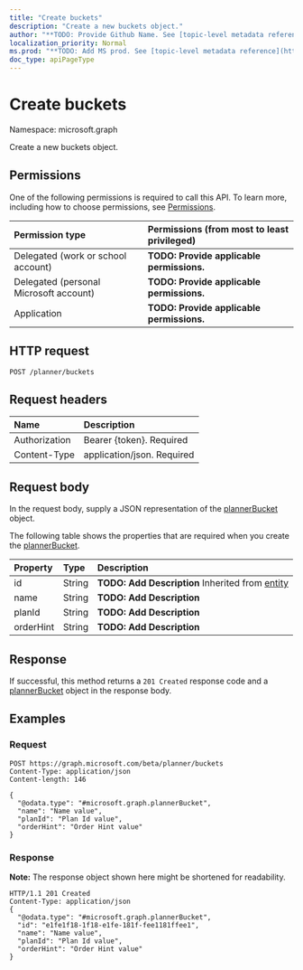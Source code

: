 ```yaml
---
title: "Create buckets"
description: "Create a new buckets object."
author: "**TODO: Provide Github Name. See [topic-level metadata reference](https://msgo.azurewebsites.net/add/document/guidelines/metadata.html#topic-level-metadata)**"
localization_priority: Normal
ms.prod: "**TODO: Add MS prod. See [topic-level metadata reference](https://msgo.azurewebsites.net/add/document/guidelines/metadata.html#topic-level-metadata)**"
doc_type: apiPageType
---
```


# Create buckets

Namespace: microsoft.graph

Create a new buckets object.

## Permissions
One of the following permissions is required to call this API. To learn more, including how to choose permissions, see [Permissions](/concepts/permissions-reference.md).

|Permission type|Permissions (from most to least privileged)|
|:---|:---|
|Delegated (work or school account)|**TODO: Provide applicable permissions.**|
|Delegated (personal Microsoft account)|**TODO: Provide applicable permissions.**|
|Application|**TODO: Provide applicable permissions.**|

## HTTP request
<!-- {
  "blockType": "ignored"
}
-->
``` http
POST /planner/buckets
```

## Request headers
|Name|Description|
|:---|:---|
|Authorization|Bearer {token}. Required|
|Content-Type|application/json. Required|

## Request body
In the request body, supply a JSON representation of the [plannerBucket](../resources/plannerbucket.md) object.

The following table shows the properties that are required when you create the [plannerBucket](../resources/plannerbucket.md).

|Property|Type|Description|
|:---|:---|:---|
|id|String|**TODO: Add Description** Inherited from [entity](../resources/entity.md)|
|name|String|**TODO: Add Description**|
|planId|String|**TODO: Add Description**|
|orderHint|String|**TODO: Add Description**|



## Response
If successful, this method returns a `201 Created` response code and a [plannerBucket](../resources/plannerbucket.md) object in the response body.

## Examples

### Request
<!-- {
  "blockType": "request",
  "name": "create_plannerbucket_from_"
}
-->
``` http
POST https://graph.microsoft.com/beta/planner/buckets
Content-Type: application/json
Content-length: 146

{
  "@odata.type": "#microsoft.graph.plannerBucket",
  "name": "Name value",
  "planId": "Plan Id value",
  "orderHint": "Order Hint value"
}
```

### Response
**Note:** The response object shown here might be shortened for readability.
<!-- {
  "blockType": "response",
  "truncated": true,
  "@odata.type": "microsoft.graph.plannerbucket"
}
-->
``` http
HTTP/1.1 201 Created
Content-Type: application/json
{
  "@odata.type": "#microsoft.graph.plannerBucket",
  "id": "e1fe1f18-1f18-e1fe-181f-fee1181ffee1",
  "name": "Name value",
  "planId": "Plan Id value",
  "orderHint": "Order Hint value"
}
```


